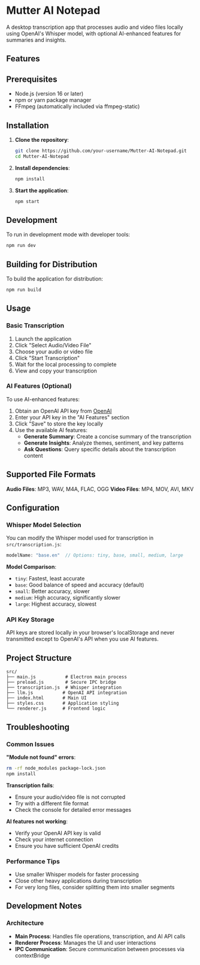 # Mutter AI Notepad

A  desktop transcription app that processes audio and video files locally using OpenAI's Whisper model, with optional AI-enhanced features for summaries and insights.


## Features


## Prerequisites

- Node.js (version 16 or later)
- npm or yarn package manager
- FFmpeg (automatically included via ffmpeg-static)

## Installation

1. **Clone the repository**:
   ```bash
   git clone https://github.com/your-username/Mutter-AI-Notepad.git
   cd Mutter-AI-Notepad
   ```

2. **Install dependencies**:
   ```bash
   npm install
   ```

3. **Start the application**:
   ```bash
   npm start
   ```

## Development

To run in development mode with developer tools:

```bash
npm run dev
```

## Building for Distribution

To build the application for distribution:

```bash
npm run build
```

## Usage

### Basic Transcription

1. Launch the application
2. Click "Select Audio/Video File" 
3. Choose your audio or video file
4. Click "Start Transcription"
5. Wait for the local processing to complete
6. View and copy your transcription

### AI Features (Optional)

To use AI-enhanced features:

1. Obtain an OpenAI API key from [OpenAI](https://platform.openai.com)
2. Enter your API key in the "AI Features" section
3. Click "Save" to store the key locally
4. Use the available AI features:
   - **Generate Summary**: Create a concise summary of the transcription
   - **Generate Insights**: Analyze themes, sentiment, and key patterns
   - **Ask Questions**: Query specific details about the transcription content

## Supported File Formats

**Audio Files**: MP3, WAV, M4A, FLAC, OGG
**Video Files**: MP4, MOV, AVI, MKV

## Configuration

### Whisper Model Selection

You can modify the Whisper model used for transcription in `src/transcription.js`:

```javascript
modelName: "base.en"  // Options: tiny, base, small, medium, large
```

**Model Comparison**:
- `tiny`: Fastest, least accurate
- `base`: Good balance of speed and accuracy (default)
- `small`: Better accuracy, slower
- `medium`: High accuracy, significantly slower
- `large`: Highest accuracy, slowest

### API Key Storage

API keys are stored locally in your browser's localStorage and never transmitted except to OpenAI's API when you use AI features.

## Project Structure

```
src/
├── main.js           # Electron main process
├── preload.js        # Secure IPC bridge
├── transcription.js  # Whisper integration
├── llm.js           # OpenAI API integration
├── index.html       # Main UI
├── styles.css       # Application styling
└── renderer.js      # Frontend logic
```

## Troubleshooting

### Common Issues

**"Module not found" errors**: 
```bash
rm -rf node_modules package-lock.json
npm install
```

**Transcription fails**:
- Ensure your audio/video file is not corrupted
- Try with a different file format
- Check the console for detailed error messages

**AI features not working**:
- Verify your OpenAI API key is valid
- Check your internet connection
- Ensure you have sufficient OpenAI credits

### Performance Tips

- Use smaller Whisper models for faster processing
- Close other heavy applications during transcription
- For very long files, consider splitting them into smaller segments

## Development Notes

### Architecture

- **Main Process**: Handles file operations, transcription, and AI API calls
- **Renderer Process**: Manages the UI and user interactions
- **IPC Communication**: Secure communication between processes via contextBridge

